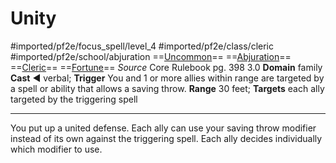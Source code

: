 # Unity
#imported/pf2e/focus_spell/level_4 #imported/pf2e/class/cleric #imported/pf2e/school/abjuration 
==[Uncommon](uncommon.md)== ==[Abjuration](abjuration.md)== ==[Cleric](rules/traits/cleric.md)== ==[Fortune](fortune.md)==
*Source* Core Rulebook pg. 398 3.0
**Domain** family
**Cast** ◄ verbal; **Trigger** You and 1 or more allies within range are targeted by a spell or ability that allows a saving throw.
**Range** 30 feet; **Targets** each ally targeted by the triggering spell

---
You put up a united defense. Each ally can use your saving throw modifier instead of its own against the triggering spell. Each ally decides individually which modifier to use.